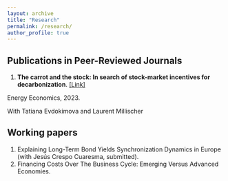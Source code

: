 ```yaml
---
layout: archive
title: "Research"
permalink: /research/
author_profile: true
---
```


## Publications in Peer-Reviewed Journals 

1. **The carrot and the stock: In search of stock-market incentives for decarbonization**. [[Link]](https://www.sciencedirect.com/science/article/pii/S0140988323001135)

Energy Economics, 2023. 

With Tatiana Evdokimova and Laurent Millischer


## Working papers

1. Explaining Long-Term Bond Yields Synchronization Dynamics in Europe (with Jesús Crespo Cuaresma, submitted). 
2. Financing Costs Over The Business Cycle: Emerging Versus Advanced Economies. 


